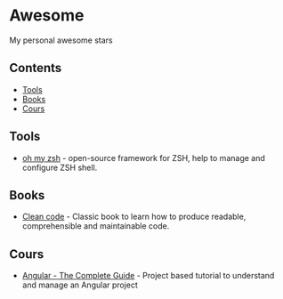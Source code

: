# Awesome
My personal awesome stars

## Contents
- [Tools](#Tools)
- [Books](#Books)
- [Cours](#Cours)

## Tools
- [oh my zsh](https://github.com/ohmyzsh/ohmyzsh#readme) - open-source framework for ZSH, help to manage and configure ZSH shell.

## Books
- [Clean code](https://www.goodreads.com/book/show/3735293-clean-code) - Classic book to learn how to produce readable, comprehensible and maintainable code.

## Cours
- [Angular - The Complete Guide](https://www.udemy.com/course/the-complete-guide-to-angular-2) - Project based tutorial to understand and manage an Angular project
